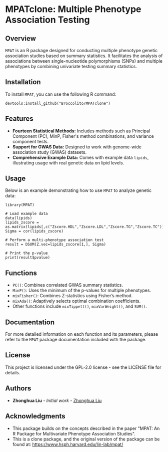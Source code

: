 # MPATclone: Multiple Phenotype Association Testing

## Overview

`MPAT` is an R package designed for conducting multiple phenotype genetic association studies based on summary statistics. It facilitates the analysis of associations between single-nucleotide polymorphisms (SNPs) and multiple phenotypes by combining univariate testing summary statistics.

## Installation

To install `MPAT`, you can use the following R command:

```
devtools:install_github("Broccolito/MPATclone")
```

## Features

- **Fourteen Statistical Methods:** Includes methods such as Principal Component (PC), MinP, Fisher's method combinations, and variance component tests.
- **Support for GWAS Data:** Designed to work with genome-wide association study (GWAS) datasets.
- **Comprehensive Example Data:** Comes with example data `lipids`, illustrating usage with real genetic data on lipid levels.

## Usage

Below is an example demonstrating how to use `MPAT` to analyze genetic data:

```
library(MPAT)

# Load example data
data(lipids)
lipids_zscore = as.matrix(lipids[,c("Zscore.HDL","Zscore.LDL","Zscore.TG","Zscore.TC")])
Sigma = cor(lipids_zscore)

# Perform a multi-phenotype association test
result = DSUM(Z.vec=lipids_zscore[1,], Sigma)

# Print the p-value
print(result$pvalue)
```

## Functions

- `PC()`: Combines correlated GWAS summary statistics.
- `MinP()`: Uses the minimum of the p-values for multiple phenotypes.
- `mixFisher()`: Combines Z-statistics using Fisher’s method.
- `mixAda()`: Adaptively selects optimal combination coefficients.
- Other functions include `mixTippett()`, `mixVarWeight()`, and `SUM()`.

## Documentation

For more detailed information on each function and its parameters, please refer to the `MPAT` package documentation included with the package.

## License

This project is licensed under the GPL-2.0 license - see the LICENSE file for details.

## Authors

- **Zhonghua Liu** - *Initial work* - [Zhonghua Liu](mailto:zliu@mail.harvard.edu)

## Acknowledgments

- This package builds on the concepts described in the paper "MPAT: An R Package for Multivariate Phenotype Association Studies".
- This is a clone package, and the original version of the package can be found at: https://www.hsph.harvard.edu/lin-lab/mpat/

